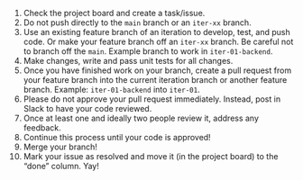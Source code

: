 1. Check the project board and create a task/issue.
2. Do not push directly to the `main` branch or an `iter-xx` branch.
3. Use an existing feature branch of an iteration to develop, test, and push code. Or make your feature branch off an `iter-xx` branch. Be careful not to branch off the `main`. Example branch to work in `iter-01-backend`.
4. Make changes, write and pass unit tests for all changes.
5. Once you have finished work on your branch, create a pull request from your feature branch into the current iteration branch or another feature branch. Example: `iter-01-backend` into `iter-01`.
6. Please do not approve your pull request immediately. Instead, post in Slack to have your code reviewed.
7. Once at least one and ideally two people review it, address any feedback.
8. Continue this process until your code is approved!
9. Merge your branch!
10. Mark your issue as resolved and move it (in the project board) to the “done” column. Yay!